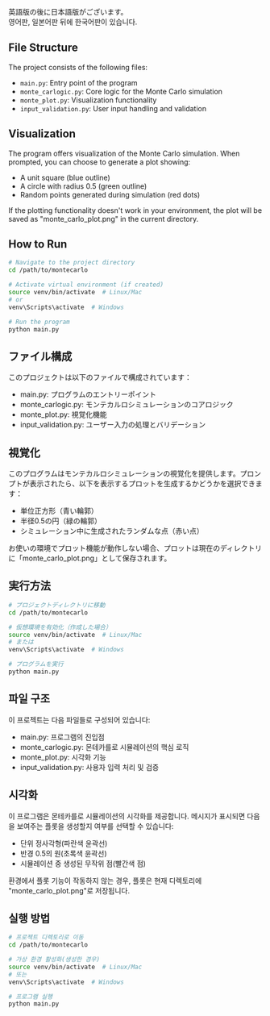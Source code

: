 英語版の後に日本語版がございます。  
영어판, 일본어판 뒤에 한국어판이 있습니다.

## File Structure

The project consists of the following files:
- `main.py`: Entry point of the program
- `monte_carlogic.py`: Core logic for the Monte Carlo simulation
- `monte_plot.py`: Visualization functionality
- `input_validation.py`: User input handling and validation

## Visualization

The program offers visualization of the Monte Carlo simulation. When prompted, you can choose to generate a plot showing:
- A unit square (blue outline)
- A circle with radius 0.5 (green outline)
- Random points generated during simulation (red dots)

If the plotting functionality doesn't work in your environment, the plot will be saved as "monte_carlo_plot.png" in the current directory.

## How to Run

```bash
# Navigate to the project directory
cd /path/to/montecarlo

# Activate virtual environment (if created)
source venv/bin/activate  # Linux/Mac
# or
venv\Scripts\activate  # Windows

# Run the program
python main.py
```

## ファイル構成

このプロジェクトは以下のファイルで構成されています：
- main.py: プログラムのエントリーポイント
- monte_carlogic.py: モンテカルロシミュレーションのコアロジック
- monte_plot.py: 視覚化機能
- input_validation.py: ユーザー入力の処理とバリデーション

## 視覚化

このプログラムはモンテカルロシミュレーションの視覚化を提供します。プロンプトが表示されたら、以下を表示するプロットを生成するかどうかを選択できます：
- 単位正方形（青い輪郭）
- 半径0.5の円（緑の輪郭）
- シミュレーション中に生成されたランダムな点（赤い点）

お使いの環境でプロット機能が動作しない場合、プロットは現在のディレクトリに「monte_carlo_plot.png」として保存されます。

## 実行方法

```bash
# プロジェクトディレクトリに移動
cd /path/to/montecarlo

# 仮想環境を有効化（作成した場合）
source venv/bin/activate  # Linux/Mac
# または
venv\Scripts\activate  # Windows

# プログラムを実行
python main.py
```

## 파일 구조

이 프로젝트는 다음 파일들로 구성되어 있습니다:
- main.py: 프로그램의 진입점
- monte_carlogic.py: 몬테카를로 시뮬레이션의 핵심 로직
- monte_plot.py: 시각화 기능
- input_validation.py: 사용자 입력 처리 및 검증

## 시각화

이 프로그램은 몬테카를로 시뮬레이션의 시각화를 제공합니다. 메시지가 표시되면 다음을 보여주는 플롯을 생성할지 여부를 선택할 수 있습니다:
- 단위 정사각형(파란색 윤곽선)
- 반경 0.5의 원(초록색 윤곽선)
- 시뮬레이션 중 생성된 무작위 점(빨간색 점)

환경에서 플롯 기능이 작동하지 않는 경우, 플롯은 현재 디렉토리에 "monte_carlo_plot.png"로 저장됩니다.

## 실행 방법

```bash
# 프로젝트 디렉토리로 이동
cd /path/to/montecarlo

# 가상 환경 활성화(생성한 경우)
source venv/bin/activate  # Linux/Mac
# 또는
venv\Scripts\activate  # Windows

# 프로그램 실행
python main.py
```
